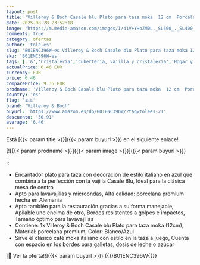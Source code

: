```yaml
---
layout: post
title: 'Villeroy & Boch Casale blu Plato para taza moka  12 cm  Porcelana Premium  Blanco/Azul'
date: 2025-08-28 23:52:18
image: 'https://m.media-amazon.com/images/I/41V+YHoZM0L._SL500_._SL400_.jpg'
comments: true
category: ofertas
author: 'tole.es'
slug: 'B01ENC396W-es Villeroy & Boch Casale blu Plato para taza moka 12 cm...'
sku: 'B01ENC396W-es'
tags: [ '&','Cristalería','Cubertería, vajilla y cristalería','Hogar y cocina','Platos para tazas','Tazas','boch','villeroy','villeroy & boch','🇪🇸', ]
actualPrice: 6.46 EUR
currency: EUR
price: 6.46
comparePrice: 9.35 EUR
prodname: 'Villeroy & Boch Casale blu Plato para taza moka  12 cm  Porcelana Premium  Blanco/Azul'
country: 'es'
flag: '🇪🇸'
brand: 'Villeroy & Boch'
buyurl: 'https://www.amazon.es/dp/B01ENC396W/?tag=tolees-21'
descuento: '30.91'
average: '6.46'
---
```


Está [{{< param title >}}]({{< param buyurl >}}) en el siguiente enlace!

[![{{< param prodname >}}]({{< param image >}})]({{< param buyurl >}})

ℹ️:

- Encantador plato para taza con decoración de estilo italiano en azul que combina a la perfección con la vajilla Casale Blu, Ideal para la clásica mesa de centro
- Apto para lavavajillas y microondas, Alta calidad: porcelana premium hecha en Alemania
- Apto también para la restauración gracias a su forma manejable, Apilable uno encima de otro, Bordes resistentes a golpes e impactos, Tamaño óptimo para lavavajillas
- Contiene: 1x Villeroy & Boch Casale blu Plato para taza moka (12cm), Material: porcelana premium, Color: Blanco/Azul
- Sirve el clásico café moka italiano con estilo en la taza a juego, Cuenta con espacio en los bordes para galletas, dosis de leche o azúcar

[🛒 Ver la oferta!!]({{< param buyurl >}})
{{<world>}}B01ENC396W{{</world>}}
